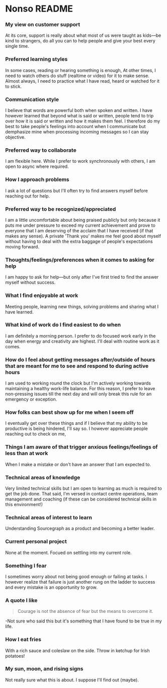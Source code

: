 # Nonso README

### My view on customer support

At its core, support is really about what most of us were taught as kids—be kind to strangers, do all you can to help people and give your best every single time.

### Preferred learning styles

In some cases, reading or hearing something is enough, At other times, I need to watch others do stuff (realtime or video) for it to make sense. Almost always, I need to practice what I have read, heard or watched for it to stick.

### Communication style

I believe that words are powerful both when spoken and written. I have however learned that beyond what is said or written, people tend to trip over how it is said or written and how it makes them feel. I therefore do my best to take people's feelings into account when I communicate but demphasize mine when processing incoming messages so I can stay objective.

### Preferred way to collaborate

I am flexible here. While I prefer to work synchronously with others, I am open to async where required.

### How I approach problems

I ask a lot of questions but I'll often try to find answers myself before reaching out for help.

### Preferred way to be recognized/appreciated

I am a little uncomfortable about being praised publicly but only because it puts me under pressure to exceed my current achievement and prove to everyone that I am deserving of the acclaim that I have received (if that makes any sense). A private 'Thank you' makes me feel good about myself without having to deal with the extra baggage of people's expectations moving forward.

### Thoughts/feelings/preferences when it comes to asking for help

I am happy to ask for help—but only after I've first tried to find the answer myself without success.

### What I find enjoyable at work

Meeting people, learning new things, solving problems and sharing what I have learned.

### What kind of work do I find easiest to do when

I am definitely a morning person. I prefer to do focused work early in the day when energy and creativity are highest. I'll deal with routine work as it comes.

### How do I feel about getting messages after/outside of hours that are meant for me to see and respond to during active hours

I am used to working round the clock but I'm actively working towards maintaining a healthy work-life balance. For this reason, I prefer to leave non-pressing issues till the next day and will only break this rule for an emergency or exception.

### How folks can best show up for me when I seem off

I eventually get over these things and if I believe that my ability to be productive is being hindered, I'll say so. I however appreciate people reaching out to check on me,

### Things I am aware of that trigger anxious feelings/feelings of less than at work

When I make a mistake or don't have an answer that I am expected to.

### Technical areas of knowledge

Very limited technical skills but I am open to learning as much is required to get the job done. That said, I'm versed in contact centre operations, team management and coaching (if these can be considered technical skills in this environment!)

### Technical areas of interest to learn

Understanding Sourcegraph as a product and becoming a better leader.

### Current personal project

None at the moment. Focued on settling into my current role.

### Something I fear

I sometimes worry about not being good enough or failing at tasks. I however realize that failure is just another rung on the ladder to success and every mistake is an opportunity to grow.

### A quote I like

> Courage is not the absence of fear but the means to overcome it.

-Not sure who said this but it's something that I have found to be true in my life.

### How I eat fries

With a rich sauce and coleslaw on the side. Throw in ketchup for Irish potatoes!

### My sun, moon, and rising signs

Not really sure what this is about. I suppose I'll find out (maybe).

